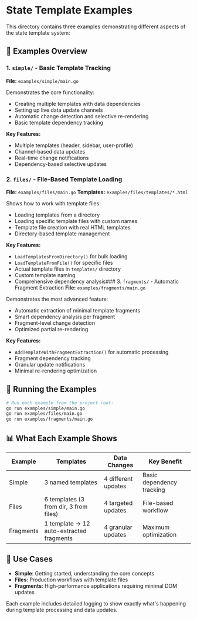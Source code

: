 # State Template Examples

This directory contains three examples demonstrating different aspects of the state template system:

## 📁 Examples Overview

### 1. `simple/` - Basic Template Tracking
**File:** `examples/simple/main.go`

Demonstrates the core functionality:
- Creating multiple templates with data dependencies
- Setting up live data update channels
- Automatic change detection and selective re-rendering
- Basic template dependency tracking

**Key Features:**
- Multiple templates (header, sidebar, user-profile)
- Channel-based data updates
- Real-time change notifications
- Dependency-based selective updates

### 2. `files/` - File-Based Template Loading  
**File:** `examples/files/main.go`
**Templates:** `examples/files/templates/*.html`

Shows how to work with template files:
- Loading templates from a directory
- Loading specific template files with custom names
- Template file creation with real HTML templates
- Directory-based template management

**Key Features:**
- `LoadTemplatesFromDirectory()` for bulk loading
- `LoadTemplateFromFile()` for specific files
- Actual template files in `templates/` directory
- Custom template naming
- Comprehensive dependency analysis### 3. `fragments/` - Automatic Fragment Extraction
**File:** `examples/fragments/main.go`

Demonstrates the most advanced feature:
- Automatic extraction of minimal template fragments
- Smart dependency analysis per fragment
- Fragment-level change detection
- Optimized partial re-rendering

**Key Features:**
- `AddTemplateWithFragmentExtraction()` for automatic processing
- Fragment dependency tracking
- Granular update notifications
- Minimal re-rendering optimization

## 🚀 Running the Examples

```bash
# Run each example from the project root:
go run examples/simple/main.go
go run examples/files/main.go
go run examples/fragments/main.go
```

## 📊 What Each Example Shows

| Example | Templates | Data Changes | Key Benefit |
|---------|-----------|--------------|-------------|
| Simple | 3 named templates | 4 different updates | Basic dependency tracking |
| Files | 6 templates (3 from dir, 3 from files) | 4 targeted updates | File-based workflow |
| Fragments | 1 template → 12 auto-extracted fragments | 4 granular updates | Maximum optimization |

## 🎯 Use Cases

- **Simple**: Getting started, understanding the core concepts
- **Files**: Production workflows with template files
- **Fragments**: High-performance applications requiring minimal DOM updates

Each example includes detailed logging to show exactly what's happening during template processing and data updates.
